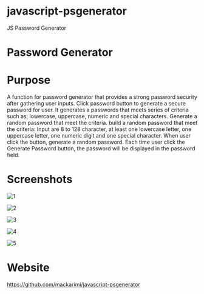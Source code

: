 # javascript-psgenerator
JS Password Generator

# Password Generator 
# Purpose 
A function for password generator that provides a strong password security after gathering user inputs.
Click password button to generate a secure password for user.
It generates a passwords that meets series of criteria such as; lowercase, uppercase, numeric and special characters.
Generate a random password that meet the criteria.
build a random password that meet the criteria: Input are 8 to 128 character, at least one lowercase letter, one uppercase letter, one numeric digit and one special character.
When user click the button, generate a random password.
Each time user click the Generate Password button, the password will be displayed in the password field.

# Screenshots #

![1](https://user-images.githubusercontent.com/122414990/221562902-694be322-e4d6-4745-a934-ea3b761c9c2a.png)


![2](https://user-images.githubusercontent.com/122414990/221562911-74b3c972-ec7e-425b-847b-ac5a4ac1361a.png)


![3](https://user-images.githubusercontent.com/122414990/221562964-1055c7ef-ad8c-4354-92cb-00e780df1d11.png)


![4](https://user-images.githubusercontent.com/122414990/221562991-aefe8ba1-995f-4a4e-93cb-4db5cdb84925.png)


![5](https://user-images.githubusercontent.com/122414990/221563010-d74b5d2c-ec66-425c-ae5d-ccee57fcc311.png)


# Website #


https://github.com/mackarimi/javascript-psgenerator



